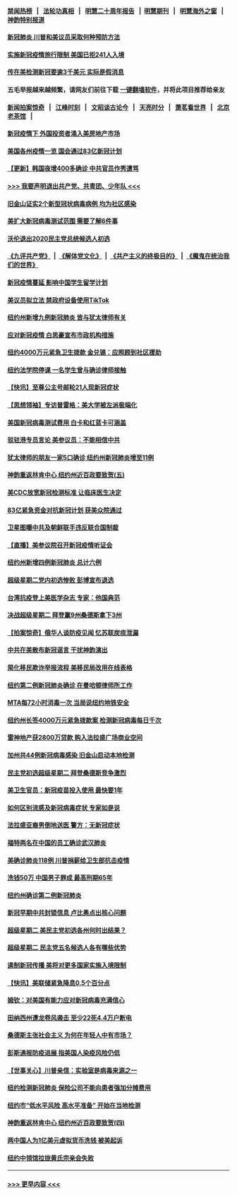 #### [禁闻热榜](热点新闻.md?=0)  &nbsp;&nbsp;|&nbsp;&nbsp; [法轮功真相](https://github.com/gfw-breaker/truth/blob/master/README.md?=0) &nbsp;&nbsp;|&nbsp;&nbsp; [明慧二十周年报告](https://github.com/gfw-breaker/mh-reports/blob/master/README.md?=0) &nbsp;&nbsp;|&nbsp;&nbsp;[明慧期刊](https://github.com/gfw-breaker/mh-qikan) &nbsp;&nbsp;|&nbsp;&nbsp; [明慧海外之窗](https://github.com/gfw-breaker/mh-news/blob/master/README.md?=0) &nbsp;&nbsp;|&nbsp;&nbsp; [神韵特别报道](https://github.com/gfw-breaker/mh-news/blob/master/shenyun.md?=0)
#### [新冠肺炎 川普和美议员采取何种预防方法](../pages/nsc412/n11918395.md?t=03061302) 
#### [实施新冠疫情旅行限制 美国已拒241人入境](../pages/nsc412/n11918515.md?t=03061302) 
#### [传在美检测新冠要逾3千美元 实际是假消息](../pages/nsc412/n11918422.md?t=03061302) 
#### 五毛举报越来越频繁，请网友们前往下载 [一键翻墙软件](https://github.com/gfw-breaker/ssr-accounts)，并将此项目推荐给亲友
#### [新闻拍案惊奇](https://github.com/gfw-breaker/banned-news/blob/master/pages/link4.md) &nbsp;&nbsp;|&nbsp;&nbsp; [江峰时刻](https://github.com/gfw-breaker/banned-news/blob/master/pages/link4.md) &nbsp;&nbsp;|&nbsp;&nbsp; [文昭谈古论今](https://github.com/gfw-breaker/banned-news/blob/master/pages/link4.md) &nbsp;&nbsp;|&nbsp;&nbsp; [天亮时分](https://github.com/gfw-breaker/banned-news/blob/master/pages/link4.md) &nbsp;&nbsp;|&nbsp;&nbsp; [萧茗看世界](https://github.com/gfw-breaker/banned-news/blob/master/pages/link4.md) &nbsp;&nbsp;|&nbsp;&nbsp; [北京老茶馆](https://github.com/gfw-breaker/banned-news/blob/master/pages/link4.md) &nbsp;&nbsp;|&nbsp;&nbsp; 
#### [新冠疫情下 外国投资者涌入美房地产市场](../pages/nsc412/n11918415.md?t=03061302) 
#### [美国各州疫情一览 国会通过83亿新冠计划](../pages/nsc412/n11918191.md?t=03061302) 
#### [【更新】韩国夜增400多确诊 中共官员作秀遭骂](../pages/nsc412/n11890652.md?t=03061302) 
#### [>>> 我要声明退出共产党、共青团、少年队 <<<](https://github.com/begood0513/goodnews/blob/master/quit/letter.md) 
#### [旧金山证实2个新型冠状病毒病例 均为社区感染](../pages/nsc412/n11918219.md?t=03061302) 
#### [美扩大新冠病毒测试范围 需要了解6件事](../pages/nsc412/n11917886.md?t=03061302) 
#### [沃伦退出2020民主党总统候选人初选](../pages/nsc412/n11917882.md?t=03061302) 
#### [《九评共产党》](https://github.com/begood0513/9ping.md/blob/master/README.md) &nbsp;|&nbsp; [《解体党文化》](../../../../jtdwh.md/blob/master/README.md)  &nbsp;|&nbsp; [《共产主义的终极目的》](../../../../gczydzjmd.md/blob/master/README.md) &nbsp;|&nbsp; [《魔鬼在统治我们的世界》](../../../../mgztzwmdsj.md/blob/master/README.md) 
#### [新冠疫情蔓延 影响中国学生留学计划](../pages/nsc412/n11917952.md?t=03061302) 
#### [美议员拟立法 禁政府设备使用TikTok](../pages/nsc412/n11917577.md?t=03061302) 
#### [纽约州新增九例新冠肺炎 皆与犹太律师有关](../pages/nsc412/n11916367.md?t=03061302) 
#### [应对新冠疫情 白思豪宣布市政机构措施](../pages/nsc412/n11916356.md?t=03061302) 
#### [纽约4000万元紧急卫生拨款  金兑锡：应照顾到社区援助](../pages/nsc412/n11916337.md?t=03061302) 
#### [纽约法学院停课  一名学生曾与确诊律师接触](../pages/nsc412/n11916340.md?t=03061302) 
#### [【快讯】至尊公主号邮轮21人现新冠症状](../pages/nsc412/n11915968.md?t=03061302) 
#### [【思想领袖】专访普雷格：美大学被左派极端化](../pages/nsc412/n11811116.md?t=03061302) 
#### [美国新冠病毒测试费用 白卡和红蓝卡可涵盖](../pages/nsc412/n11915595.md?t=03061302) 
#### [驳驻港专员言论 美参议员：不能相信中共](../pages/nsc412/n11915659.md?t=03061302) 
#### [犹太律师的朋友一家5口确诊  纽约州新冠肺炎增至11例](../pages/nsc412/n11915609.md?t=03061302) 
#### [神韵重返林肯中心 纽约州近百政要致贺(五)](../pages/nsc412/n11912475.md?t=03061302) 
#### [美CDC放宽新冠检测标准 让临床医生决定](../pages/nsc412/n11915511.md?t=03061302) 
#### [83亿紧急资金对抗新冠计划 获美众院通过](../pages/nsc412/n11915176.md?t=03061302) 
#### [卫星图曝中共及朝鲜联手违反联合国制裁](../pages/nsc412/n11915406.md?t=03061302) 
#### [【直播】美参议院召开新冠疫情听证会](../pages/nsc412/n11913042.md?t=03061302) 
#### [纽约州新增四例新冠肺炎  总计六例](../pages/nsc412/n11914858.md?t=03061302) 
#### [超级星期二党内初选惨败 彭博宣布退选](../pages/nsc412/n11914953.md?t=03061302) 
#### [台湾抗疫登上美医学杂志 专家：他国典范](../pages/nsc412/n11913421.md?t=03061302) 
#### [决战超级星期二 拜登赢9州桑德斯拿下3州](../pages/nsc412/n11913752.md?t=03061302) 
#### [【拍案惊奇】俄华人谈防疫见闻 忆苏联炭疽泄漏](../pages/nsc412/n11913399.md?t=03061302) 
#### [中共在美散布新冠谣言 干扰神韵演出](../pages/nsc412/n11910744.md?t=03061302) 
#### [简化移民欺诈举报流程 美移民局改用在线表格](../pages/nsc412/n11913020.md?t=03061302) 
#### [纽约第二例新冠肺炎确诊  在曼哈顿律师所工作](../pages/nsc412/n11913637.md?t=03061302) 
#### [MTA每72小时消毒一次  当局说纽约地铁安全](../pages/nsc412/n11913629.md?t=03061302) 
#### [纽约州长签4000万元紧急拨款案  检测新冠病毒每日千次](../pages/nsc412/n11913619.md?t=03061302) 
#### [雷神地产获2800万贷款 购入法拉盛广场商业空间](../pages/nsc412/n11913644.md?t=03061302) 
#### [加州共44例新冠病毒感染  旧金山启动本地检测](../pages/nsc412/n11913690.md?t=03061302) 
#### [民主党初选超级星期二 拜登桑德斯竞争激烈](../pages/nsc412/n11913365.md?t=03061302) 
#### [美卫生官员：新冠疫苗投入使用 最快要1年](../pages/nsc412/n11913102.md?t=03061302) 
#### [如何区别流感及新冠病毒症状 专家如是说](../pages/nsc412/n11913170.md?t=03061302) 
#### [法拉盛亚裔男倒地送医 警方：无新冠症状](../pages/nsc412/n11913197.md?t=03061302) 
#### [福特两名在中国的员工确诊武汉肺炎](../pages/nsc412/n11913100.md?t=03061302) 
#### [美确诊肺炎118例 川普捐薪给卫生部抗击疫情](../pages/nsc412/n11913080.md?t=03061302) 
#### [洗钱50万 中国男子罪成 最高刑期65年](../pages/nsc412/n11912754.md?t=03061302) 
#### [纽约州确诊第二例新冠肺炎](../pages/nsc412/n11912735.md?t=03061302) 
#### [新冠早期中共封锁信息 卢比奥点出核心问题](../pages/nsc412/n11912630.md?t=03061302) 
#### [超级星期二 美民主党初选各州何时出结果？](../pages/nsc412/n11912565.md?t=03061302) 
#### [超级星期二 民主党五名候选人各有哪些优势](../pages/nsc412/n11912510.md?t=03061302) 
#### [遏制新冠传播 美将对更多国家实施入境限制](../pages/nsc412/n11912521.md?t=03061302) 
#### [【快讯】美联储紧急降息0.5个百分点](../pages/nsc412/n11912406.md?t=03061302) 
#### [姆钦：对美国有能力应对新冠病毒充满信心](../pages/nsc412/n11912446.md?t=03061302) 
#### [田纳西州遭龙卷风袭击 至少22死4.4万户断电](../pages/nsc412/n11912066.md?t=03061302) 
#### [桑德斯主张社会主义 为何在年轻人中有市场？](../pages/nsc412/n11911086.md?t=03061302) 
#### [彭斯通报防疫进展 指美国人染疫风险仍低](../pages/nsc412/n11910872.md?t=03061302) 
#### [【世事关心】川普亲信：实验室是病毒来源之一](../pages/nsc412/n11910876.md?t=03061302) 
#### [纽约检测新冠肺炎  保险公司不能向患者强加分摊费用](../pages/nsc412/n11911167.md?t=03061302) 
#### [纽约市“低水平风险 高水平准备” 开始在当地检测](../pages/nsc412/n11911154.md?t=03061302) 
#### [神韵重返林肯中心 纽约州近百政要致贺(四)](../pages/nsc412/n11908757.md?t=03061302) 
#### [两中国人为1亿美元虚拟货币洗钱 被美起诉](../pages/nsc412/n11910880.md?t=03061302) 
#### [纽约中领馆拉拢黄氏宗亲会失败](../pages/nsc412/n11910480.md?t=03061302) 

----
#### [ >>> 更早内容 <<< ](../indexes/nsc412-earlier.md)

